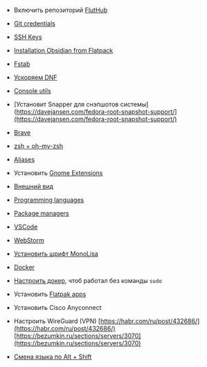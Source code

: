 -  Включить репозиторий [FlutHub](FlutHub.md)
    
-  [Git credentials](Git%20credentials.md)
    
-  [SSH Keys](SSH%20Keys.md)
    
-  [Installation Obsidian from Flatpack](Installation%20Obsidian%20from%20Flatpack.md)
    
-  [Fstab](https://plafon.gitbook.io/fedora-zero/fedora-zero/v-samom-nachale-.../fstab)
    
-  [Ускоряем DNF](https://plafon.gitbook.io/fedora-zero/fedora-zero/v-samom-nachale-.../uskoryaem-dnf) 
    
-  [Console utils](Console%20utils.md)
    
-  [Установит Snapper для снэпшотов системы](https://davejansen.com/fedora-root-snapshot-support/](https://davejansen.com/fedora-root-snapshot-support/)
    
-  [Brave](Brave.md)
    
-  [zsh + oh-my-zsh](zsh%20+%20oh-my-zsh.md)
    
-  [Aliases](Aliases.md)
    
-  Установить [Gnome Extensions](Gnome%20Extensions.md)
     
- [Внешний вид](Внешний%20вид.md)
    
- [Programming languages](Programming%20languages.md)
    
- [Package managers](Package%20managers.md)
    
-  [VSCode](https://code.visualstudio.com/docs/setup/linux#_rhel-fedora-and-centos-based-distributions)
      
- [WebStorm](https://www.jetbrains.com/help/webstorm/installation-guide.html#toolbox)
     
- [Установить шрифт MonoLisa](Установить%20шрифт%20MonoLisa.md)
     
- [Docker]([https://docs.docker.com/engine/install/fedora/)
    
-  [Настроить докер](https://docs.docker.com/engine/install/linux-postinstall/), чтоб работал без команды `sudo` 
    
-  Установить [Flatpak apps](Flatpak%20apps.md)
    
-  Установить Cisco Anyconnect
    
-  Настроить WireGuard (VPN)
    [https://habr.com/ru/post/432686/](https://habr.com/ru/post/432686/)
    [https://bezumkin.ru/sections/servers/3070](https://bezumkin.ru/sections/servers/3070)
    
-   [Смена языка по Alt + Shift](Смена%20языка%20по%20Alt%20+%20Shift.md)